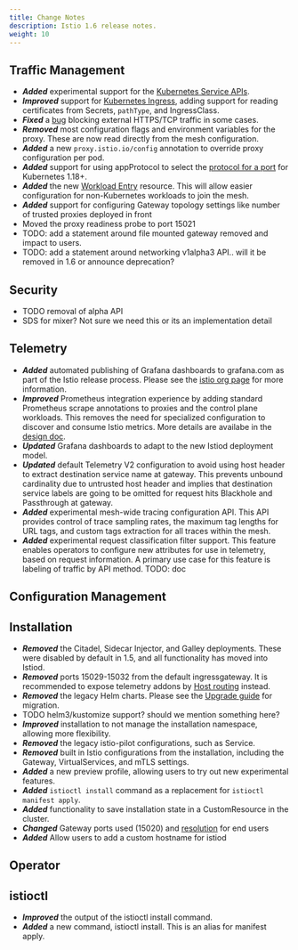 ```yaml
---
title: Change Notes
description: Istio 1.6 release notes.
weight: 10
---
```


## Traffic Management

- ***Added*** experimental support for the [Kubernetes Service APIs](https://github.com/kubernetes-sigs/service-apis).
- ***Improved*** support for [Kubernetes Ingress](https://preliminary.istio.io/docs/tasks/traffic-management/ingress/kubernetes-ingress/), adding support for reading certificates from Secrets, `pathType`, and IngressClass.
- ***Fixed*** a [bug](https://github.com/istio/istio/issues/16458) blocking external HTTPS/TCP traffic in some cases.
- ***Removed*** most configuration flags and environment variables for the proxy. These are now read directly from the mesh configuration.
- ***Added*** a new `proxy.istio.io/config` annotation to override proxy configuration per pod.
- ***Added*** support for using appProtocol to select the [protocol for a port](https://preliminary.istio.io/docs/ops/configuration/traffic-management/protocol-selection/) for Kubernetes 1.18+.
- ***Added*** the new [Workload Entry](https://preliminary.istio.io/docs/reference/config/networking/workload-entry/) resource. This will allow easier configuration for non-Kubernetes workloads to join the mesh.
- ***Added*** support for configuring Gateway topology settings like number of trusted proxies deployed in front
- Moved the proxy readiness probe to port 15021
- TODO: add a statement around file mounted gateway removed and impact to users.
- TODO: add a statement around networking v1alpha3 API.. will it be removed in 1.6 or announce deprecation?

## Security

- TODO removal of alpha API
- SDS for mixer? Not sure we need this or its an implementation detail

## Telemetry

- ***Added*** automated publishing of Grafana dashboards to grafana.com as part of the Istio release process. Please see the [istio org page](https://grafana.com/orgs/istio) for more information.
- ***Improved*** Prometheus integration experience by adding standard Prometheus scrape annotations to proxies and the control plane workloads. This removes the need for specialized configuration to discover and consume Istio metrics. More details are availabe in the [design doc](https://docs.google.com/document/d/1TTeN4MFmh4aUYYciR4oDBTtJsxl5-T5Tu3m3mGEdSo8/edit).
- ***Updated*** Grafana dashboards to adapt to the new Istiod deployment model.
- ***Updated*** default Telemetry V2 configuration to avoid using host header to extract destination service name at gateway. This prevents unbound cardinality due to untrusted host header and implies that destination service labels are going to be omitted for request hits Blackhole and Passthrough at gateway.
- ***Added*** experimental mesh-wide tracing configuration API. This API provides control of trace sampling rates, the maximum tag lengths for URL tags, and custom tags extraction for all traces within the mesh. 
- ***Added*** experimental request classification filter support. This feature enables operators to configure new attributes for use in telemetry, based on request information. A primary use case for this feature is labeling of traffic by API method.  TODO: doc
## Configuration Management

## Installation

- ***Removed*** the Citadel, Sidecar Injector, and Galley deployments. These were disabled by default in 1.5, and all functionality has moved into Istiod.
- ***Removed*** ports 15029-15032 from the default ingressgateway. It is recommended to expose telemetry addons by [Host routing](https://preliminary.istio.io/docs/tasks/observability/gateways/) instead.
- ***Removed*** the legacy Helm charts. Please see the [Upgrade guide](https://preliminary.istio.io/docs/setup/upgrade/) for migration.
- TODO helm3/kustomize support? should we mention something here?
- ***Improved*** installation to not manage the installation namespace, allowing more flexibility.
- ***Removed*** the legacy istio-pilot configurations, such as Service.
- ***Removed*** built in Istio configurations from the installation, including the Gateway, VirtualServices, and mTLS settings.
- ***Added*** a new preview profile, allowing users to try out new experimental features.
- ***Added*** `istioctl install` command as a replacement for `istioctl manifest apply`.
- ***Added*** functionality to save  installation state in a CustomResource in the cluster.
- ***Changed*** Gateway ports used (15020) and [resolution](https://github.com/istio/istio/pull/23432#issuecomment-622208734) for end users
- ***Added*** Allow users to add a custom hostname for istiod

## Operator

## istioctl

- ***Improved*** the output of the istioctl install command.
- ***Added*** a new command, istioctl install. This is an alias for manifest apply.
